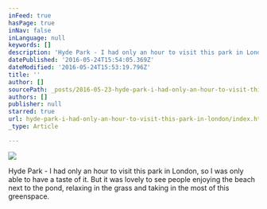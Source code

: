 ```yaml
---
inFeed: true
hasPage: true
inNav: false
inLanguage: null
keywords: []
description: 'Hyde Park - I had only an hour to visit this park in London, so I was only able to have a taste of it. But it was lovely to see people enjoying the beach next to the pond, relaxing in the grass and taking in the most of this greenspace.'
datePublished: '2016-05-24T15:54:05.369Z'
dateModified: '2016-05-24T15:53:19.796Z'
title: ''
author: []
sourcePath: _posts/2016-05-23-hyde-park-i-had-only-an-hour-to-visit-this-park-in-london.md
authors: []
publisher: null
starred: true
url: hyde-park-i-had-only-an-hour-to-visit-this-park-in-london/index.html
_type: Article

---
```

![](https://the-grid-user-content.s3-us-west-2.amazonaws.com/cc84a268-4e8d-4b35-aa38-94d8836a0c9c.jpg)

Hyde Park - I had only an hour to visit this park in London, so I was only able to have a taste of it. But it was lovely to see people enjoying the beach next to the pond, relaxing in the grass and taking in the most of this greenspace.